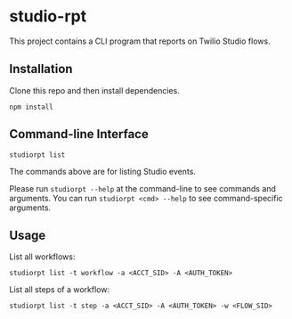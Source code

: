 # studio-rpt

This project contains a CLI program that reports on Twilio Studio flows.

## Installation
Clone this repo and then install dependencies.

    npm install

## Command-line Interface
    studiorpt list

The commands above are for listing Studio events.

Please run `studiorpt --help` at the command-line to see commands and arguments.
You can run `studiorpt <cmd> --help` to see command-specific arguments.

## Usage

List all workflows:
```
studiorpt list -t workflow -a <ACCT_SID> -A <AUTH_TOKEN>
```

List all steps of a workflow:
```
studiorpt list -t step -a <ACCT_SID> -A <AUTH_TOKEN> -w <FLOW_SID>
```
